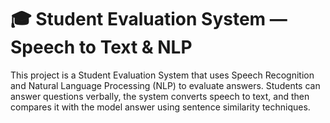 # 🎓 Student Evaluation System — Speech to Text & NLP

This project is a Student Evaluation System that uses Speech Recognition and Natural Language Processing (NLP) to evaluate answers. Students can answer questions verbally, the system converts speech to text, and then compares it with the model answer using sentence similarity techniques.
